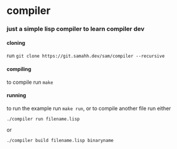 # compiler
### just a simple lisp compiler to learn compiler dev

#### cloning
run ```git clone https://git.samahh.dev/sam/compiler --recursive```

#### compiling
to compile run `make`

#### running
to run the example run `make run`, or to compile another file run either 
```
./compiler run filename.lisp
```
or 
```
./compiler build filename.lisp binaryname
```